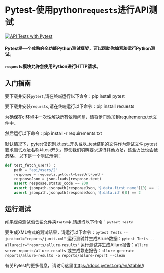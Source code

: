 # Pytest-使用python`requests`进行API测试
 
[![API Tests with Pytest](https://github.com/ghoshasish99/API-Testing-Pytest/actions/workflows/pytest.yml/badge.svg)](https://github.com/ghoshasish99/API-Testing-Pytest/actions/workflows/pytest.yml)

#### Pytest是一个成熟的全功能Python测试框架，可以帮助你编写和运行Python测试。

#### `requests`模块允许您使用Python进行HTTP请求。

## 入门指南
要下载并安装`pytest`,请在终端运行以下命令：pip install pytest

要下载并安装`requests`,请在终端运行以下命令：pip install requests

为确保在ci环境中一次性解决所有依赖问题，请将他们添加到requirements.txt文件中。

然后运行以下命令：pip install -r requirements.txt

默认情况下，pytest仅识别以test_开头或以_test结尾的文件作为测试文件
pytest要求测试方法名称以test开头。即使我们明确要求运行其他方法，这些方法也会被忽略。
以下是一个测试示例：

```python
def test_fetch_user() :
    path = "api/users/2"
    response = requests.get(url=baseUrl+path)
    responseJson = json.loads(response.text)
    assert response.status_code == 200
    assert jsonpath.jsonpath(responseJson,'$.data.first_name')[0] == 'Janet'
    assert jsonpath.jsonpath(responseJson,'$.data.id')[0] == 2

```
## 运行测试

如果您的测试包含在文件夹`Tests`中,请运行以下命令：`pytest Tests` 


要生成XML格式的测试结果，请运行以下命令：`pytest Tests --junitxml="reports/junit.xml"`
运行测试并生成Allure数据：`pytest Tests --alluredir="reports/allure-results"`
运行测试并生成Allure报告：`allure serve reports/allure-results`
或生成静态报告：`allure generate reports/allure-results -o reports/allure-report --clean` 

有关Pytest的更多信息，请访问这里(https://docs.pytest.org/en/stable/)
